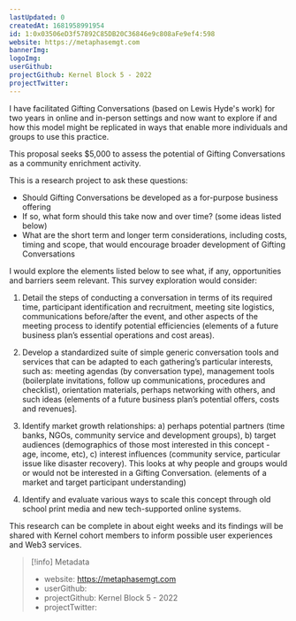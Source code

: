 ```yaml
---
lastUpdated: 0
createdAt: 1681958991954
id: 1:0x03506eD3f57892C85DB20C36846e9c808aFe9ef4:598
website: https://metaphasemgt.com
bannerImg:
logoImg:
userGithub:
projectGithub: Kernel Block 5 - 2022
projectTwitter:
---
```


I have facilitated Gifting Conversations (based on Lewis Hyde's work) for two years in online and in-person settings and now want to explore if and how this model might be replicated in ways that enable more individuals and groups to use this practice. 

This proposal seeks $5,000 to assess the potential of Gifting Conversations as a community enrichment activity. 

This is a research project to ask these questions: 
* Should Gifting Conversations be developed as a for-purpose business offering
* If so, what form should this take now and over time? (some ideas listed below)
* What are the short term and longer term considerations, including costs, timing and scope, that would encourage broader development of Gifting Conversations 

I would explore the elements listed below to see what, if any, opportunities and barriers seem relevant. This survey exploration would consider:

1. Detail the steps of conducting a conversation in terms of its required time, participant identification and recruitment, meeting site logistics, communications before/after the event, and other aspects of the meeting process  to identify potential efficiencies (elements of a future business plan’s essential operations and cost areas).  

2. Develop a standardized suite of simple generic conversation tools and services that can be adapted to each gathering’s particular interests, such as: meeting agendas (by conversation type), management tools (boilerplate invitations, follow up communications, procedures and checklist), orientation materials, perhaps networking with others, and such ideas (elements of a future business plan’s potential offers, costs and revenues].

3. Identify market growth relationships: a) perhaps potential partners (time banks, NGOs, community service and development groups), b) target audiences (demographics of those most interested in this concept - age, income, etc), c) interest influences (community service, particular issue like disaster recovery). This looks at why people and groups would or would not be interested in a Gifting Conversation. (elements of a market and target participant understanding)

4. Identify and evaluate various ways to scale this concept through old school print media and new tech-supported online systems. 

This research can be complete in about eight weeks and its findings will be shared with Kernel cohort members to inform possible user experiences and Web3 services.

> [!info] Metadata
> * website: https://metaphasemgt.com
> * userGithub: 
> * projectGithub: Kernel Block 5 - 2022
> * projectTwitter: 